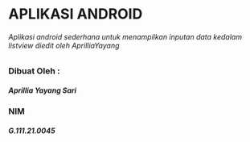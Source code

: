 # APLIKASI ANDROID
###### Aplikasi android sederhana untuk menampilkan inputan data kedalam listview diedit oleh AprilliaYayang

### Dibuat Oleh :
##### Aprillia Yayang Sari
### NIM
##### G.111.21.0045